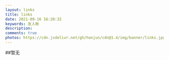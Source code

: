 ```yaml
---
layout: links
title: links
date: 2021-09-16 16:20:32
keywords: 友人帐
description: 
comments: true
photos: https://cdn.jsdelivr.net/gh/honjun/cdn@1.4/img/banner/links.jpg
---
```

##暂无
